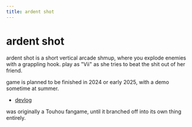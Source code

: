 ```yaml
---
title: ardent shot
---
```


# ardent shot

ardent shot is a short vertical arcade shmup, where you explode enemies with a grappling hook.
play as "Vii" as she tries to beat the shit out of her friend.

game is planned to be finished in 2024 or early 2025, with a demo sometime at summer.

- [devlog](./log)

was originally a Touhou fangame, until it branched off into its own thing entirely.

